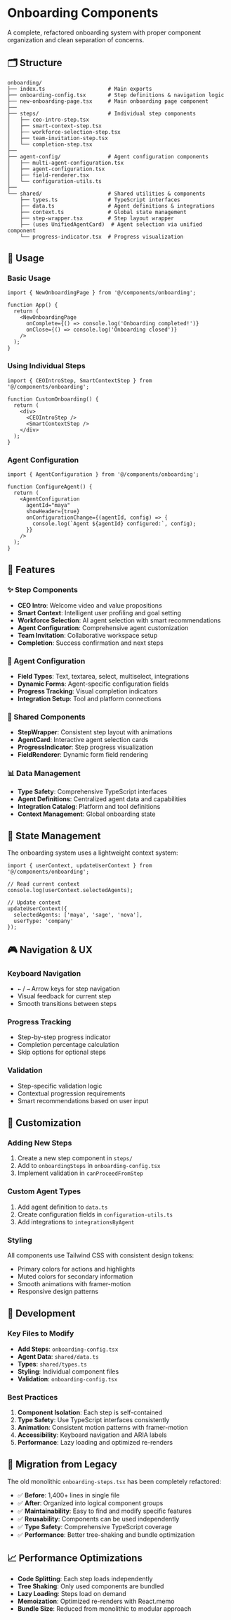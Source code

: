 # Onboarding Components

A complete, refactored onboarding system with proper component organization and clean separation of concerns.

## 🗂️ Structure

```
onboarding/
├── index.ts                    # Main exports
├── onboarding-config.tsx       # Step definitions & navigation logic
├── new-onboarding-page.tsx     # Main onboarding page component
├── 
├── steps/                      # Individual step components
│   ├── ceo-intro-step.tsx
│   ├── smart-context-step.tsx
│   ├── workforce-selection-step.tsx
│   ├── team-invitation-step.tsx
│   └── completion-step.tsx
├── 
├── agent-config/               # Agent configuration components
│   ├── multi-agent-configuration.tsx
│   ├── agent-configuration.tsx
│   ├── field-renderer.tsx
│   └── configuration-utils.ts
├── 
└── shared/                     # Shared utilities & components
    ├── types.ts                # TypeScript interfaces
    ├── data.ts                 # Agent definitions & integrations
    ├── context.ts              # Global state management
    ├── step-wrapper.tsx        # Step layout wrapper
    ├── (uses UnifiedAgentCard)  # Agent selection via unified component
    └── progress-indicator.tsx  # Progress visualization
```

## 🚀 Usage

### Basic Usage

```tsx
import { NewOnboardingPage } from '@/components/onboarding';

function App() {
  return (
    <NewOnboardingPage
      onComplete={() => console.log('Onboarding completed!')}
      onClose={() => console.log('Onboarding closed')}
    />
  );
}
```

### Using Individual Steps

```tsx
import { CEOIntroStep, SmartContextStep } from '@/components/onboarding';

function CustomOnboarding() {
  return (
    <div>
      <CEOIntroStep />
      <SmartContextStep />
    </div>
  );
}
```

### Agent Configuration

```tsx
import { AgentConfiguration } from '@/components/onboarding';

function ConfigureAgent() {
  return (
    <AgentConfiguration
      agentId="maya"
      showHeader={true}
      onConfigurationChange={(agentId, config) => {
        console.log(`Agent ${agentId} configured:`, config);
      }}
    />
  );
}
```

## 🎯 Features

### ✨ Step Components

- **CEO Intro**: Welcome video and value propositions
- **Smart Context**: Intelligent user profiling and goal setting
- **Workforce Selection**: AI agent selection with smart recommendations
- **Agent Configuration**: Comprehensive agent customization
- **Team Invitation**: Collaborative workspace setup
- **Completion**: Success confirmation and next steps

### 🔧 Agent Configuration

- **Field Types**: Text, textarea, select, multiselect, integrations
- **Dynamic Forms**: Agent-specific configuration fields
- **Progress Tracking**: Visual completion indicators
- **Integration Setup**: Tool and platform connections

### 🎨 Shared Components

- **StepWrapper**: Consistent step layout with animations
- **AgentCard**: Interactive agent selection cards
- **ProgressIndicator**: Step progress visualization
- **FieldRenderer**: Dynamic form field rendering

### 📊 Data Management

- **Type Safety**: Comprehensive TypeScript interfaces
- **Agent Definitions**: Centralized agent data and capabilities
- **Integration Catalog**: Platform and tool definitions
- **Context Management**: Global onboarding state

## 🔄 State Management

The onboarding system uses a lightweight context system:

```tsx
import { userContext, updateUserContext } from '@/components/onboarding';

// Read current context
console.log(userContext.selectedAgents);

// Update context
updateUserContext({
  selectedAgents: ['maya', 'sage', 'nova'],
  userType: 'company'
});
```

## 🎮 Navigation & UX

### Keyboard Navigation
- `←` / `→` Arrow keys for step navigation
- Visual feedback for current step
- Smooth transitions between steps

### Progress Tracking
- Step-by-step progress indicator
- Completion percentage calculation
- Skip options for optional steps

### Validation
- Step-specific validation logic
- Contextual progression requirements
- Smart recommendations based on user input

## 🎨 Customization

### Adding New Steps

1. Create a new step component in `steps/`
2. Add to `onboardingSteps` in `onboarding-config.tsx`
3. Implement validation in `canProceedFromStep`

### Custom Agent Types

1. Add agent definition to `data.ts`
2. Create configuration fields in `configuration-utils.ts`
3. Add integrations to `integrationsByAgent`

### Styling

All components use Tailwind CSS with consistent design tokens:
- Primary colors for actions and highlights
- Muted colors for secondary information
- Smooth animations with framer-motion
- Responsive design patterns

## 🔧 Development

### Key Files to Modify

- **Add Steps**: `onboarding-config.tsx`
- **Agent Data**: `shared/data.ts`
- **Types**: `shared/types.ts`
- **Styling**: Individual component files
- **Validation**: `onboarding-config.tsx`

### Best Practices

1. **Component Isolation**: Each step is self-contained
2. **Type Safety**: Use TypeScript interfaces consistently
3. **Animation**: Consistent motion patterns with framer-motion
4. **Accessibility**: Keyboard navigation and ARIA labels
5. **Performance**: Lazy loading and optimized re-renders

## 🚀 Migration from Legacy

The old monolithic `onboarding-steps.tsx` has been completely refactored:

- ✅ **Before**: 1,400+ lines in single file
- ✅ **After**: Organized into logical component groups
- ✅ **Maintainability**: Easy to find and modify specific features
- ✅ **Reusability**: Components can be used independently
- ✅ **Type Safety**: Comprehensive TypeScript coverage
- ✅ **Performance**: Better tree-shaking and bundle optimization

## 📈 Performance Optimizations

- **Code Splitting**: Each step loads independently
- **Tree Shaking**: Only used components are bundled
- **Lazy Loading**: Steps load on demand
- **Memoization**: Optimized re-renders with React.memo
- **Bundle Size**: Reduced from monolithic to modular approach


